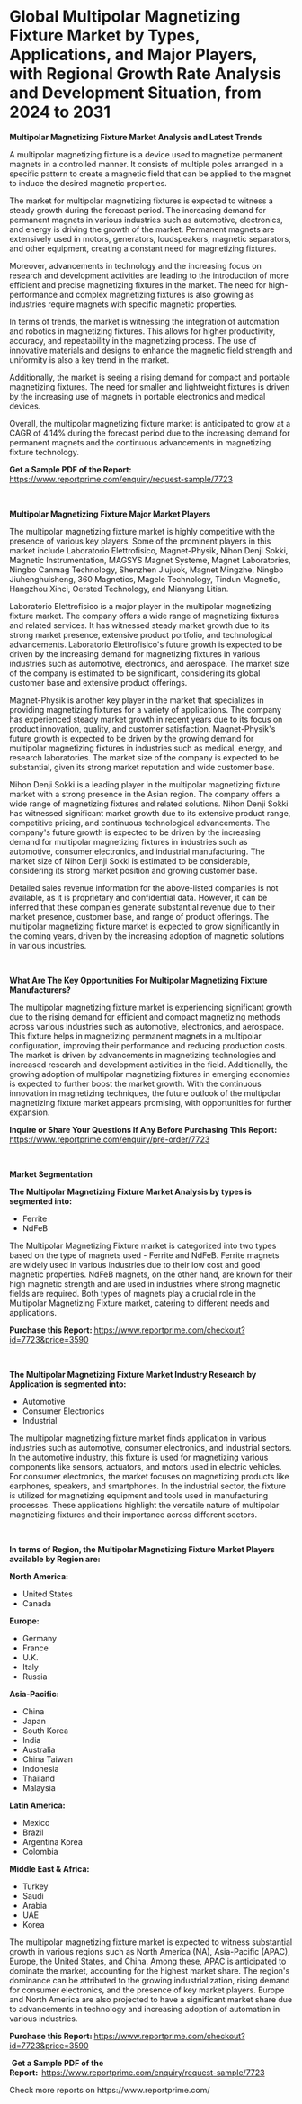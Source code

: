 <p><h1>Global Multipolar Magnetizing Fixture Market by Types, Applications, and Major Players, with Regional Growth Rate Analysis and Development Situation, from 2024 to 2031</h1></p><p><strong>Multipolar Magnetizing Fixture Market Analysis and Latest Trends</strong></p>
<p><p>A multipolar magnetizing fixture is a device used to magnetize permanent magnets in a controlled manner. It consists of multiple poles arranged in a specific pattern to create a magnetic field that can be applied to the magnet to induce the desired magnetic properties.</p><p>The market for multipolar magnetizing fixtures is expected to witness a steady growth during the forecast period. The increasing demand for permanent magnets in various industries such as automotive, electronics, and energy is driving the growth of the market. Permanent magnets are extensively used in motors, generators, loudspeakers, magnetic separators, and other equipment, creating a constant need for magnetizing fixtures.</p><p>Moreover, advancements in technology and the increasing focus on research and development activities are leading to the introduction of more efficient and precise magnetizing fixtures in the market. The need for high-performance and complex magnetizing fixtures is also growing as industries require magnets with specific magnetic properties.</p><p>In terms of trends, the market is witnessing the integration of automation and robotics in magnetizing fixtures. This allows for higher productivity, accuracy, and repeatability in the magnetizing process. The use of innovative materials and designs to enhance the magnetic field strength and uniformity is also a key trend in the market.</p><p>Additionally, the market is seeing a rising demand for compact and portable magnetizing fixtures. The need for smaller and lightweight fixtures is driven by the increasing use of magnets in portable electronics and medical devices.</p><p>Overall, the multipolar magnetizing fixture market is anticipated to grow at a CAGR of 4.14% during the forecast period due to the increasing demand for permanent magnets and the continuous advancements in magnetizing fixture technology.</p></p>
<p><strong>Get a Sample PDF of the Report:&nbsp;</strong> <a href="https://www.reportprime.com/enquiry/request-sample/7723">https://www.reportprime.com/enquiry/request-sample/7723</a></p>
<p>&nbsp;</p>
<p><strong>Multipolar Magnetizing Fixture Major Market Players</strong></p>
<p><p>The multipolar magnetizing fixture market is highly competitive with the presence of various key players. Some of the prominent players in this market include Laboratorio Elettrofisico, Magnet-Physik, Nihon Denji Sokki, Magnetic Instrumentation, MAGSYS Magnet Systeme, Magnet Laboratories, Ningbo Canmag Technology, Shenzhen Jiujuok, Magnet Mingzhe, Ningbo Jiuhenghuisheng, 360 Magnetics, Magele Technology, Tindun Magnetic, Hangzhou Xinci, Oersted Technology, and Mianyang Litian.</p><p>Laboratorio Elettrofisico is a major player in the multipolar magnetizing fixture market. The company offers a wide range of magnetizing fixtures and related services. It has witnessed steady market growth due to its strong market presence, extensive product portfolio, and technological advancements. Laboratorio Elettrofisico's future growth is expected to be driven by the increasing demand for magnetizing fixtures in various industries such as automotive, electronics, and aerospace. The market size of the company is estimated to be significant, considering its global customer base and extensive product offerings.</p><p>Magnet-Physik is another key player in the market that specializes in providing magnetizing fixtures for a variety of applications. The company has experienced steady market growth in recent years due to its focus on product innovation, quality, and customer satisfaction. Magnet-Physik's future growth is expected to be driven by the growing demand for multipolar magnetizing fixtures in industries such as medical, energy, and research laboratories. The market size of the company is expected to be substantial, given its strong market reputation and wide customer base.</p><p>Nihon Denji Sokki is a leading player in the multipolar magnetizing fixture market with a strong presence in the Asian region. The company offers a wide range of magnetizing fixtures and related solutions. Nihon Denji Sokki has witnessed significant market growth due to its extensive product range, competitive pricing, and continuous technological advancements. The company's future growth is expected to be driven by the increasing demand for multipolar magnetizing fixtures in industries such as automotive, consumer electronics, and industrial manufacturing. The market size of Nihon Denji Sokki is estimated to be considerable, considering its strong market position and growing customer base.</p><p>Detailed sales revenue information for the above-listed companies is not available, as it is proprietary and confidential data. However, it can be inferred that these companies generate substantial revenue due to their market presence, customer base, and range of product offerings. The multipolar magnetizing fixture market is expected to grow significantly in the coming years, driven by the increasing adoption of magnetic solutions in various industries.</p></p>
<p>&nbsp;</p>
<p><strong>What Are The Key Opportunities For Multipolar Magnetizing Fixture Manufacturers?</strong></p>
<p><p>The multipolar magnetizing fixture market is experiencing significant growth due to the rising demand for efficient and compact magnetizing methods across various industries such as automotive, electronics, and aerospace. This fixture helps in magnetizing permanent magnets in a multipolar configuration, improving their performance and reducing production costs. The market is driven by advancements in magnetizing technologies and increased research and development activities in the field. Additionally, the growing adoption of multipolar magnetizing fixtures in emerging economies is expected to further boost the market growth. With the continuous innovation in magnetizing techniques, the future outlook of the multipolar magnetizing fixture market appears promising, with opportunities for further expansion.</p></p>
<p><strong>Inquire or Share Your Questions If Any Before Purchasing This Report:</strong> <a href="https://www.reportprime.com/enquiry/pre-order/7723">https://www.reportprime.com/enquiry/pre-order/7723</a></p>
<p>&nbsp;</p>
<p><strong>Market Segmentation</strong></p>
<p><strong>The Multipolar Magnetizing Fixture Market Analysis by types is segmented into:</strong></p>
<p><ul><li>Ferrite</li><li>NdFeB</li></ul></p>
<p><p>The Multipolar Magnetizing Fixture market is categorized into two types based on the type of magnets used - Ferrite and NdFeB. Ferrite magnets are widely used in various industries due to their low cost and good magnetic properties. NdFeB magnets, on the other hand, are known for their high magnetic strength and are used in industries where strong magnetic fields are required. Both types of magnets play a crucial role in the Multipolar Magnetizing Fixture market, catering to different needs and applications.</p></p>
<p><strong>Purchase this Report:&nbsp;</strong><a href="https://www.reportprime.com/checkout?id=7723&price=3590">https://www.reportprime.com/checkout?id=7723&price=3590</a></p>
<p>&nbsp;</p>
<p><strong>The Multipolar Magnetizing Fixture Market Industry Research by Application is segmented into:</strong></p>
<p><ul><li>Automotive</li><li>Consumer Electronics</li><li>Industrial</li></ul></p>
<p><p>The multipolar magnetizing fixture market finds application in various industries such as automotive, consumer electronics, and industrial sectors. In the automotive industry, this fixture is used for magnetizing various components like sensors, actuators, and motors used in electric vehicles. For consumer electronics, the market focuses on magnetizing products like earphones, speakers, and smartphones. In the industrial sector, the fixture is utilized for magnetizing equipment and tools used in manufacturing processes. These applications highlight the versatile nature of multipolar magnetizing fixtures and their importance across different sectors.</p></p>
<p>&nbsp;</p>
<p><strong>In terms of Region, the Multipolar Magnetizing Fixture Market Players available by Region are:</strong></p>
<p>
    <p> <strong> North America: </strong>
        <ul>
            <li>United States</li>
            <li>Canada</li>
        </ul>
        </p> 
    <p> <strong> Europe: </strong>
        <ul>
            <li>Germany</li>
            <li>France</li>
            <li>U.K.</li>
            <li>Italy</li>
            <li>Russia</li>
        </ul>
        </p> 
    <p> <strong> Asia-Pacific: </strong>
        <ul>
            <li>China</li>
            <li>Japan</li>
            <li>South Korea</li>
            <li>India</li>
            <li>Australia</li>
            <li>China Taiwan</li>
            <li>Indonesia</li>
            <li>Thailand</li>
            <li>Malaysia</li>
        </ul>
        </p> 
    <p> <strong> Latin America: </strong>
        <ul>
            <li>Mexico</li>
            <li>Brazil</li>
            <li>Argentina Korea</li>
            <li>Colombia</li>
        </ul>
        </p> 
    <p> <strong> Middle East & Africa: </strong>
        <ul>
            <li>Turkey</li>
            <li>Saudi</li>
            <li>Arabia</li>
            <li>UAE</li>
            <li>Korea</li>
        </ul>
    </p>
    </p>
<p><p>The multipolar magnetizing fixture market is expected to witness substantial growth in various regions such as North America (NA), Asia-Pacific (APAC), Europe, the United States, and China. Among these, APAC is anticipated to dominate the market, accounting for the highest market share. The region's dominance can be attributed to the growing industrialization, rising demand for consumer electronics, and the presence of key market players. Europe and North America are also projected to have a significant market share due to advancements in technology and increasing adoption of automation in various industries.</p></p>
<p><strong>Purchase this Report: </strong><a href="https://www.reportprime.com/checkout?id=7723&price=3590">https://www.reportprime.com/checkout?id=7723&price=3590</a></p>
<p>&nbsp;<strong>Get a Sample PDF of the Report:&nbsp;&nbsp;</strong><a href="https://www.reportprime.com/enquiry/request-sample/7723">https://www.reportprime.com/enquiry/request-sample/7723</a></p>
<p><strong></strong></p>
<p>Check more reports on https://www.reportprime.com/</p>